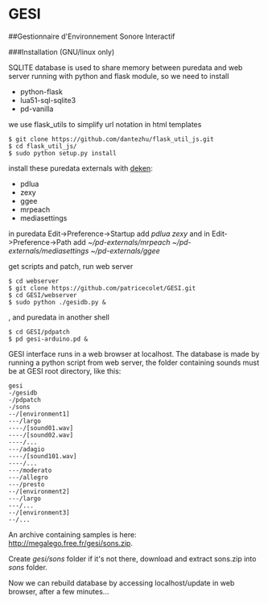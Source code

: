 # GESI
##Gestionnaire d'Environnement Sonore Interactif

###Installation (GNU/linux only)



SQLITE database is used to share memory between puredata and web server running with python and flask module, so we need to install
* python-flask 
* lua51-sql-sqlite3
* pd-vanilla

we use flask_utils to simplify url notation in html templates
```
$ git clone https://github.com/dantezhu/flask_util_js.git
$ cd flask_util_js/
$ sudo python setup.py install
```

install  these puredata externals with [deken](https://github.com/pure-data/deken):
* pdlua
* zexy
* ggee
* mrpeach
* mediasettings

in puredata Edit->Preference->Startup add *pdlua zexy* and in Edit->Preference->Path add *~/pd-externals/mrpeach ~/pd-externals/mediasettings ~/pd-externals/ggee*

get scripts and patch, run web server
```
$ cd webserver
$ git clone https://github.com/patricecolet/GESI.git
$ cd GESI/webserver
$ sudo python ./gesidb.py &
```
, and puredata in another shell
```
$ cd GESI/pdpatch
$ pd gesi-arduino.pd &
```

GESI interface runs in a web browser at localhost. The database is made by running a python script from web server,
the folder containing sounds must be at GESI root directory, like this:
```
gesi
-/gesidb
-/pdpatch
-/sons
--/[environment1]
---/largo
----/[sound01.wav]
----/[sound02.wav]
----/...
---/adagio
----/[sound101.wav]
----/...
---/moderato
---/allegro
---/presto
--/[environment2]
---/largo
---/...
--/[environment3]
--/...
```
An archive containing samples is here: http://megalego.free.fr/gesi/sons.zip.

Create *gesi/sons* folder if it's not there, download and extract sons.zip into *sons* folder.

Now we can rebuild database by accessing localhost/update in web browser, after a few minutes...






